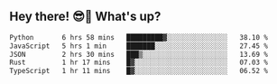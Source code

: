 ## Hey there! 😎👋 What's up?

<!--START_SECTION:waka-->

```txt
Python       6 hrs 58 mins   █████████▓░░░░░░░░░░░░░░░   38.10 %
JavaScript   5 hrs 1 min     ███████░░░░░░░░░░░░░░░░░░   27.45 %
JSON         2 hrs 30 mins   ███▒░░░░░░░░░░░░░░░░░░░░░   13.69 %
Rust         1 hr 17 mins    █▓░░░░░░░░░░░░░░░░░░░░░░░   07.03 %
TypeScript   1 hr 11 mins    █▓░░░░░░░░░░░░░░░░░░░░░░░   06.52 %
```

<!--END_SECTION:waka-->

